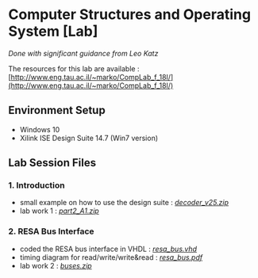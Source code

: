 # Computer Structures and Operating System [Lab]
*Done with significant guidance from Leo Katz*

The resources for this lab are available : [http://www.eng.tau.ac.il/~marko/CompLab_f_18I/](http://www.eng.tau.ac.il/~marko/CompLab_f_18I/)

## Environment Setup
* Windows 10 
* Xilink ISE Design Suite 14.7 (Win7 version)

## Lab Session Files
### 1. Introduction
  * small example on how to use the design suite : [*decoder_v25.zip*](https://github.com/mxtsai/year4/blob/master/Computer%20Structures%20Lab/lab1/decoder_v25.zip)
  * lab work 1 : [*part2_A1.zip*](https://github.com/mxtsai/year4/blob/master/Computer%20Structures%20Lab/lab1/part2_A1.zip)
### 2. RESA Bus Interface
  * coded the RESA bus interface in VHDL : [*resa_bus.vhd*](https://github.com/mxtsai/year4/blob/master/Computer%20Structures%20Lab/lab2/resa_bus.vhd)
  * timing diagram for read/write/write&read : [*resa_bus.pdf*](https://github.com/mxtsai/year4/blob/master/Computer%20Structures%20Lab/lab2/resa_bus.pdf)
  * lab work 2 : [*buses.zip*](https://github.com/mxtsai/year4/blob/master/Computer%20Structures%20Lab/lab2/buses.zip)
